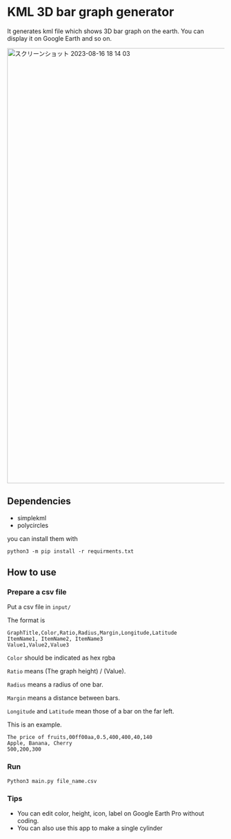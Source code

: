 # KML 3D bar graph generator

It generates kml file which shows 3D bar graph on the earth. You can display it on Google Earth and so on.

<img width="1009" alt="スクリーンショット 2023-08-16 18 14 03" src="https://github.com/atsu7/kml-3D-bar-graph-generator/assets/30950577/71f153de-0162-4296-af70-f99473669b6e">


## Dependencies
- simplekml
- polycircles

you can install them with
```
python3 -m pip install -r requirments.txt
```

## How to use
### Prepare a csv file
Put a csv file in `input/`

The format is 
```
GraphTitle,Color,Ratio,Radius,Margin,Longitude,Latitude
ItemName1, ItemName2, ItemName3
Value1,Value2,Value3
```
`Color` should be indicated as hex rgba

`Ratio` means (The graph height) / (Value).

`Radius` means a radius of one bar.

`Margin` means a distance between bars.

`Longitude` and `Latitude` mean those of a bar on the far left.

This is an example.
```
The price of fruits,00ff00aa,0.5,400,400,40,140
Apple, Banana, Cherry
500,200,300
```

### Run
```
Python3 main.py file_name.csv
```

### Tips
- You can edit color, height, icon, label on Google Earth Pro without coding.
- You can also use this app to make a single cylinder

